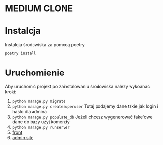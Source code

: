 # MEDIUM CLONE

Instalcja
=====

Instalcja środowiska za pomocą poetry

```commandline
poetry install
```

Uruchomienie
==
Aby uruchomić projekt po zainstalowaniu środowiska nalezy wykoanać kroki:

1. ``python manage.py migrate``
2. ``python manage.py createsuperuser`` 
Tutaj podajemy dane takie jak login i hasło dla admina
3. ``python manage.py populate_db``
Jeżeli chcesz wygenerować fake'owe dane do bazy użyj komendy
4. ``python manage.py runserver``
5. [front](localhost:8000)
6. [admin site](localhost:8000/admin)